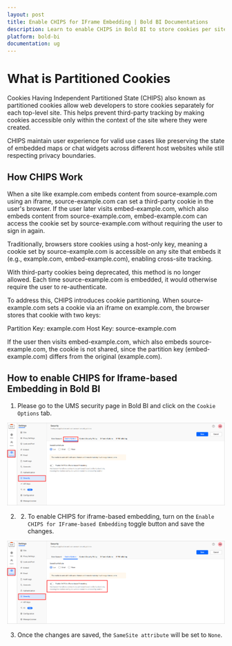 ```yaml
---
layout: post
title: Enable CHIPS for IFrame Embedding | Bold BI Documentations
description: Learn to enable CHIPS in Bold BI to store cookies per site, protect user privacy, and prevent cross-site tracking in secure iframe embedding scenarios.
platform: bold-bi
documentation: ug
---
```


# What is Partitioned Cookies
Cookies Having Independent Partitioned State (CHIPS) also known as partitioned cookies allow web developers to store cookies separately for each top-level site. This helps prevent third-party tracking by making cookies accessible only within the context of the site where they were created.

CHIPS maintain user experience for valid use cases like preserving the state of embedded maps or chat widgets across different host websites while still respecting privacy boundaries.

## How CHIPS Work
When a site like example.com embeds content from source-example.com using an iframe, source-example.com can set a third-party cookie in the user's browser. If the user later visits embed-example.com, which also embeds content from source-example.com, embed-example.com can access the cookie set by source-example.com without requiring the user to sign in again.

Traditionally, browsers store cookies using a host-only key, meaning a cookie set by source-example.com is accessible on any site that embeds it (e.g., example.com, embed-example.com), enabling cross-site tracking.

With third-party cookies being deprecated, this method is no longer allowed. Each time source-example.com is embedded, it would otherwise require the user to re-authenticate.

To address this, CHIPS introduces cookie partitioning. When source-example.com sets a cookie via an iframe on example.com, the browser stores that cookie with two keys:

Partition Key: example.com
Host Key: source-example.com

If the user then visits embed-example.com, which also embeds source-example.com, the cookie is not shared, since the partition key (embed-example.com) differs from the original (example.com).

## How to enable CHIPS for Iframe-based Embedding in Bold BI

1. Please go to the UMS security page in Bold BI and click on the `Cookie Options` tab.

![Partitioned Cookies](/static/assets/security-configuration/images/partitioned-cookies.png#width=40%)

2. 2. To enable CHIPS for iframe-based embedding, turn on the `Enable CHIPS for IFrame-based Embedding` toggle button and save the changes.

![Partitioned Cookies](/static/assets/security-configuration/images/enable-chips.png#width=40%)

3.  Once the changes are saved, the `SameSite attribute` will be set to `None`.